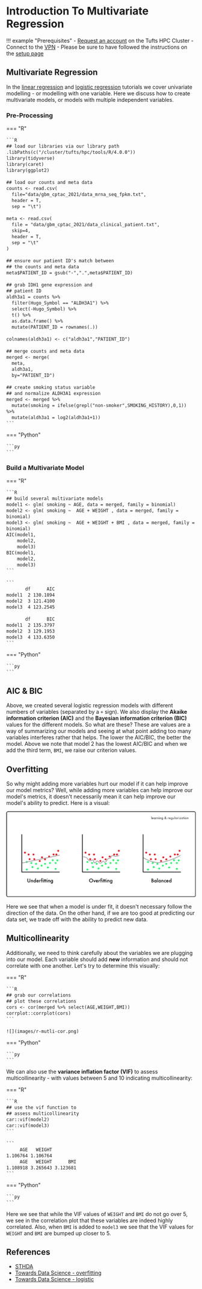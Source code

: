 # Introduction To Multivariate Regression

!!! example "Prerequisites"
    - [Request an account](http://research.uit.tufts.edu/) on the Tufts HPC Cluster
    - Connect to the [VPN](https://access.tufts.edu/vpn)
    - Please be sure to have followed the instructions on the [setup page](../setup.md)
    
## Multivariate Regression

In the [linear regression](linear-model.md) and [logistic regression](logistic-regression.md) tutorials we cover univariate modelling - 
or modelling with one variable. Here we discuss how to create multivariate models, or models with multiple independent variables. 

### Pre-Processing

=== "R"
    
    ```R
    ## load our libraries via our library path
    .libPaths(c("/cluster/tufts/hpc/tools/R/4.0.0"))
    library(tidyverse)
    library(caret)
    library(ggplot2)

    ## load our counts and meta data
    counts <- read.csv(
      file="data/gbm_cptac_2021/data_mrna_seq_fpkm.txt",
      header = T,
      sep = "\t") 

    meta <- read.csv(
      file = "data/gbm_cptac_2021/data_clinical_patient.txt",
      skip=4,
      header = T,
      sep = "\t"
    )

    ## ensure our patient ID's match between 
    ## the counts and meta data
    meta$PATIENT_ID = gsub("-",".",meta$PATIENT_ID)

    ## grab IDH1 gene expression and 
    ## patient ID 
    aldh3a1 = counts %>%
      filter(Hugo_Symbol == "ALDH3A1") %>%
      select(-Hugo_Symbol) %>%
      t() %>%
      as.data.frame() %>%
      mutate(PATIENT_ID = rownames(.))

    colnames(aldh3a1) <- c("aldh3a1","PATIENT_ID")

    ## merge counts and meta data
    merged <- merge(
      meta,
      aldh3a1,
      by="PATIENT_ID")

    ## create smoking status variable
    ## and normalize ALDH3A1 expression
    merged <- merged %>%
      mutate(smoking = ifelse(grepl("non-smoker",SMOKING_HISTORY),0,1)) %>%
      mutate(aldh3a1 = log2(aldh3a1+1))
    ```

=== "Python"

    ```py
    ```
    
### Build a Multivariate Model

=== "R"
    
    ```R
    ## build several multivariate models
    model1 <- glm( smoking ~ AGE, data = merged, family = binomial)
    model2 <- glm( smoking ~  AGE + WEIGHT , data = merged, family = binomial)
    model3 <- glm( smoking ~  AGE + WEIGHT + BMI , data = merged, family = binomial)
    AIC(model1,
        model2,
        model3)
    BIC(model1,
        model2,
        model3)
    ```
    
    ```
           df      AIC
    model1  2 130.1894
    model2  3 121.4100
    model3  4 123.2545
    
           df      BIC
    model1  2 135.3797
    model2  3 129.1953
    model3  4 133.6350
    ```

=== "Python"

    ```py
    ```

## AIC & BIC

Above, we created several logistic regression models with different numbers of variables (separated by a `+` sign). We also display the **Akaike information criterion (AIC)** and the **Bayesian information criterion (BIC)** values for the different models. So what are these? These are values are a way of summarizing our models and seeing at what point adding too many variables interferes rather that helps. The lower the AIC/BIC, the better the model. Above we note that model 2 has the lowest AIC/BIC and when we add the third term, `BMI`, we raise our criterion values. 

## Overfitting

So why might adding more variables hurt our model if it can help improve our model metrics? Well, while adding more variables can help improve our model's metrics, it doesn't necessarily mean it can help improve our model's ability to predict. Here is a visual:

![](images/overfitting.png)

Here we see that when a model is under fit, it doesn't necessary follow the direction of the data. On the other hand, if we are too good at predicting our data set, we trade off with the ability to predict new data. 

## Multicollinearity

Additionally, we need to think carefully about the variables we are plugging into our model. Each variable should add **new** information and should not correlate with one another. Let's try to determine this visually:

=== "R"

    ```R
    ## grab our correlations
    ## plot these correlations
    cors <- cor(merged %>% select(AGE,WEIGHT,BMI))
    corrplot::corrplot(cors)
    ```
    
    ![](images/r-mutli-cor.png)
    
=== "Python"

    ```py
    ```
    
We can also use the **variance inflation factor (VIF)** to assess multicollinearity - with values between 5 and 10 indicating multicollinearity:

=== "R"

    ```R
    ## use the vif function to
    ## assess multicollinearity
    car::vif(model2)
    car::vif(model3)
    ```
    
    ```
         AGE   WEIGHT 
    1.106764 1.106764 
         AGE   WEIGHT      BMI 
    1.108918 3.265643 3.123681 
    ```
    
=== "Python"

    ```py
    ```
    
Here we see that while the VIF values of `WEIGHT` and `BMI` do not go over 5, we see in the correlation plot that these variables are indeed highly correlated. Also, when `BMI` is added to `model3` we see that the VIF values for `WEIGHT` and `BMI` are bumped up closer to 5. 

## References

- [STHDA](http://www.sthda.com/english/articles/38-regression-model-validation/158-regression-model-accuracy-metrics-r-square-aic-bic-cp-and-more/)
- [Towards Data Science - overfitting](https://towardsdatascience.com/8-simple-techniques-to-prevent-overfitting-4d443da2ef7d)
- [Towards Data Science - logistic](https://towardsdatascience.com/assumptions-of-logistic-regression-clearly-explained-44d85a22b290)
